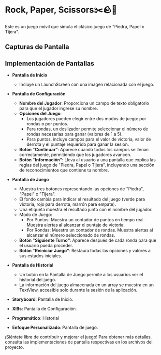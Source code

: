 # Rock, Paper, Scissors✂️🪨📄

Este es un juego móvil que simula el clásico juego de "Piedra, Papel o Tijera".

## Capturas de Pantalla


## Implementación de Pantallas

- **Pantalla de Inicio**
  - Incluye un LaunchScreen con una imagen relacionada con el juego.

- **Pantalla de Configuración**
  - **Nombre del Jugador**: Proporciona un campo de texto obligatorio para que el jugador ingrese su nombre.
  - **Opciones del Juego**:
    - Los jugadores pueden elegir entre dos modos de juego: por rondas o por puntos.
    - Para rondas, un deslizador permite seleccionar el número de rondas necesarias para ganar (valores de 1 a 5).
    - Para puntos, incluye campos para el valor de victoria, valor de derrota y el puntaje requerido para ganar la sesión.
  - **Botón "Continuar"**: Aparece cuando todos los campos se llenan correctamente, permitiendo que los jugadores avancen.
  - **Botón "Información"**: Lleva al usuario a una pantalla que explica las reglas del juego de "Piedra, Papel o Tijera", incluyendo una sección de reconocimientos que contiene tu nombre.

- **Pantalla de Juego**
  - Muestra tres botones representando las opciones de "Piedra", "Papel" o "Tijera".
  - El fondo cambia para indicar el resultado del juego (verde para victoria, rojo para derrota, marrón para empate).
  - Una etiqueta muestra el resultado junto con el nombre del jugador.
  - Modo de Juego:
    - Por Puntos: Muestra un contador de puntos en tiempo real. Muestra alertas al alcanzar el puntaje de victoria.
    - Por Rondas: Muestra un contador de rondas. Muestra alertas al alcanzar el número seleccionado de rondas.
  - **Botón "Siguiente Turno"**: Aparece después de cada ronda para que el usuario pueda proceder.
  - **Botón "Reiniciar Juego"**: Restaura todas las opciones y valores a sus estados iniciales.

- **Pantalla de Historial**
  - Un botón en la Pantalla de Juego permite a los usuarios ver el historial del juego.
  - La información del juego almacenada en un array se muestra en un TextView, accesible solo durante la sesión de la aplicación.



- **Storyboard**: Pantalla de Inicio.
- **XIBs**: Pantalla de Configuración.
- **Programático**: Historial
- **Enfoque Personalizado**: Pantalla de juego.

¡Siéntete libre de contribuir y mejorar el juego! Para obtener más detalles, consulta las implementaciones de pantalla respectivas en los archivos del proyecto.

